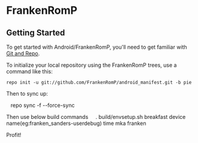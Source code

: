 FrankenRomP
==============

Getting Started
----------------

To get started with Android/FrankenRomP, you'll need to get
familiar with [Git and Repo](https://source.android.com/source/using-repo.html).

To initialize your local repository using the FrankenRomP trees, use a command like this:

    repo init -u git://github.com/FrankenRomP/android_manifest.git -b pie

Then to sync up:

    repo sync -f --force-sync

Then use below build commands
    
. build/envsetup.sh
breakfast device name(eg:franken_sanders-userdebug)
time mka franken

Profit!
